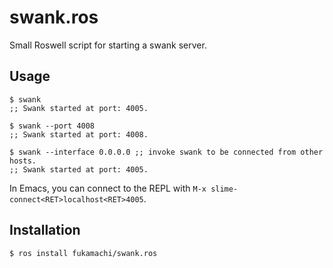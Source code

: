 # swank.ros

Small Roswell script for starting a swank server.

## Usage

```
$ swank
;; Swank started at port: 4005.

$ swank --port 4008
;; Swank started at port: 4008.

$ swank --interface 0.0.0.0 ;; invoke swank to be connected from other hosts.
;; Swank started at port: 4005.
```

In Emacs, you can connect to the REPL with `M-x slime-connect<RET>localhost<RET>4005`.

## Installation

```
$ ros install fukamachi/swank.ros
```
